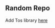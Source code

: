## Random Repo

Add Tos library [here](sketch://add-library?url=https%3A%2F%2Frezafaizarahman.github.io%2Fsimple-framer%2Ffeed.xml)
